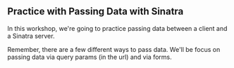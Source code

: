 ## Practice with Passing Data with Sinatra

In this workshop, we're going to practice passing data between a client and a Sinatra server.

Remember, there are a few different ways to pass data. We'll be focus on passing data via query params (in the url) and via forms.


